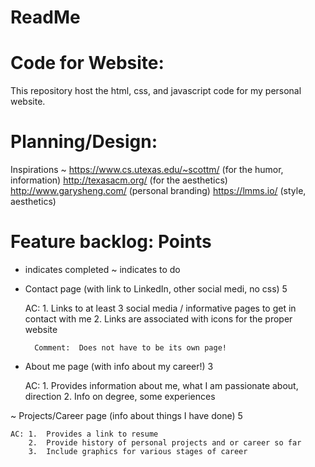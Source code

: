 # ReadMe
# Code for Website: 
This repository host the html, css, and javascript code for my personal website.

# Planning/Design:
Inspirations ~  https://www.cs.utexas.edu/~scottm/  (for the humor, information)
                http://texasacm.org/                (for the aesthetics)
                http://www.garysheng.com/           (personal branding)
                https://lmms.io/                    (style, aesthetics)

# Feature backlog:                                                        Points

+ indicates completed
~ indicates to do

+ Contact page (with link to LinkedIn, other social medi, no css)           5

    AC: 1.  Links to at least 3 social media / informative pages to get 
            in contact with me
        2.  Links are associated with icons for the proper website 
        
        Comment:  Does not have to be its own page!

+ About me page (with info about my career!)                                3
    
    AC: 1.  Provides information about me, what I am passionate about, direction
        2.  Info on degree, some experiences

~ Projects/Career page (info about things I have done)                      5
    
    AC: 1.  Provides a link to resume
        2.  Provide history of personal projects and or career so far
        3.  Include graphics for various stages of career
        
